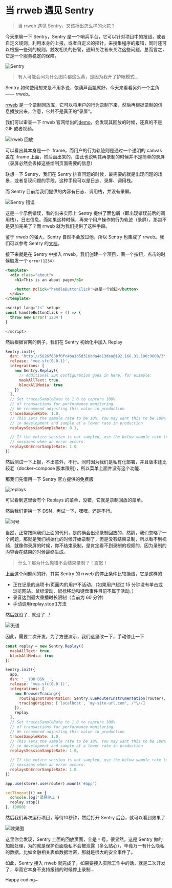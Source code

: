# 当 rrweb 遇见 Sentry

> 当 rrweb 遇见 Sentry，又该擦出怎么样的火花？

今天来聊一下 Sentry，Sentry 是一个哨兵平台，它可以针对项目中的报错，或者自定义规则，利用本身的上报，或者自定义的探针，来搜集程序的报错，同时还可以根据一些列的规则，触发相关的告警，通知关注者来关注这些问题，总而言之，它是一个服务稳定的保障。

![Sentry](https://pangji-home.com/eva_blogs/WX20230625-094436%402x.png)

> 有人可能会问为什么图片都这么黄，是因为我开了护眼模式...

Sentry 如何使用想来是不用多说，依葫芦画瓢就好，今天来看看另外一个主角 —— rrweb。

[rrweb](https://www.rrweb.io/) 是一个录制回放库，它可以将用户的行为录制下来，然后再根据录制的信息播放出来，注意，它并不是真正的“录屏”。

我们可以审查一下 rrweb 官网给出的[demo](https://www.rrweb.io/demo/checkout-form)，会发现其回放的时候，还真的不是 GIF 或者视频。

![rrweb 回放](https://mmbiz.qpic.cn/sz_mmbiz_gif/ornkSiaPibFvlZIrzRamffqKCaUtHkYib0pLnmR6wZDaF1Hw072lHic1pibibUv4cvYMOPXCetCbias7qwCwoqglm1GPA/0?wx_fmt=gif)

可以看出其本身是一个 iframe，而用户的行为轨迹则是通过一个透明的 canvas 盖在 iframe 上面，然后画出来的，由此也说明其再录制的时候并不是简单的录屏（录屏必然会丢掉这些绘制页面需要的信息）

联想一下 Sentry，我们在 Sentry 排查问题的时候，最需要的就是出现问题的场景，或者复现问题的手段，这种手段可以是日志、录屏、调用栈。

而 Sentry 目前给我们提供的内容有日志、调用栈，并没有录屏。

![Sentry 错误](https://pangji-home.com/eva_blogs/WX20230625-102526%402x.png)

这是一个示例错误，看的出来实际上 Sentry 提供了面包屑（即出现错误前后的调用栈），日志信息。而如果这种时候，再来个用户操作的行为轨迹（录屏），那岂不是更加完美了？而 rrweb 就为我们提供了这种手段。

鉴于 rrweb 的强大，Sentry 自然不会放过他，所以 Sentry 也集成了 rrweb。我们可以参考 Sentry 的[文档](https://docs.sentry.io/product/session-replay/)。

接下来就是在 Sentry 中接入 rrweb。我们创建一个项目，画一个按钮，点击的时候触发一个 `error(1234)`

```html
<template>
  <div class="about">
    <h1>This is an about page</h1>

    <button @click="handleButtonClick">这是一个按钮</button>
  </div>
</template>
```

```js
<script lang="ts" setup>
const handleButtonClick = () => {
  throw new Error('1234')
}

</script>
```

然后根据官网的例子，我们在 Sentry 初始化中加入 Replay

```js
Sentry.init({
  dsn: 'http://5826f63bf0fc4ba1b5d316dda4e13dea@192.168.31.100:9000/3',
  release: 'vue-sfc(0.0.1)',
  integrations: [
    new Sentry.Replay({
      // Additional SDK configuration goes in here, for example:
      maskAllText: true,
      blockAllMedia: true
    })
  ],
  // Set tracesSampleRate to 1.0 to capture 100%
  // of transactions for performance monitoring.
  // We recommend adjusting this value in production
  tracesSampleRate: 1.0,
  // This sets the sample rate to be 10%. You may want this to be 100% while
  // in development and sample at a lower rate in production
  replaysSessionSampleRate: 0.1,

  // If the entire session is not sampled, use the below sample rate to sample
  // sessions when an error occurs.
  replaysOnErrorSampleRate: 1.0
})
```

然后测试一下上报，不出意外，不行。同时因为我们是私有化部署，并且版本还比较老（docker-compose 版本限制），所以菜单上面并没有这个功能..

那我们先借用一下 Sentry 官方提供的免费版

![replays](https://pangji-home.com/eva_blogs/WX20230625-145251%402x.png)

可以看到这里会有个 Replays 的菜单，没错，它就是录制回放的菜单。

然后我们更换一下 DSN，再试一下，嘿嘿，还是不行。

![问号](https://pangji-home.com/eva_blogs/WX20230625-150833%402x.png)

当然，正常按照我们上面的代码，是的确会出现录制回放的，然鹅，我们忽略了一个问题，那就是我们初始化的时候开始录制了，但是没有结束录制，所以看不到视频，就像你录屏的时候，你不结束录制，是肯定看不到录制的视频的，因为录制的内容会在结束的时候最终生成。

> 什么？那为什么抛错不会结束录制？！震怒！

上面这个问题问的好，其实 Sentry 的 rrweb 的停止条件比较操蛋，它是这样的

- 正在记录的选项卡/页面内的用户不活动。（如果用户超过 15 分钟没有单击或浏览网站。鼠标滚动、鼠标移动和键盘事件目前不属于活动。）
- 录音达到最大重播时长限制（当前为 60 分钟）
- 手动调用replay.stop()方法

然后就没了...就没了...!

![无语](https://pangji-home.com/eva_blogs/png_temp_1570524540782_2064.jpg)

因此，需要二次开发，为了方便演示，我们这里改一下，手动停止一下

```js
const replay = new Sentry.Replay({
  maskAllText: true,
  blockAllMedia: true
})

Sentry.init({
  app,
  dsn: '__YOU DSN__',
  release: 'vue-sfc(0.0.1)',
  integrations: [
    new BrowserTracing({
      routingInstrumentation: Sentry.vueRouterInstrumentation(router),
      tracingOrigins: ['localhost', 'my-site-url.com', /^\//]
    }),
    replay
  ],
  // Set tracesSampleRate to 1.0 to capture 100%
  // of transactions for performance monitoring.
  // We recommend adjusting this value in production
  tracesSampleRate: 1.0,
  // This sets the sample rate to be 10%. You may want this to be 100% while
  // in development and sample at a lower rate in production
  replaysSessionSampleRate: 1.0,

  // If the entire session is not sampled, use the below sample rate to sample
  // sessions when an error occurs.
  replaysOnErrorSampleRate: 1.0
})

app.use(store).use(router).mount('#app')

setTimeout(() => {
  console.log('录屏停止')
  replay.stop()
}, 10000)
```

然后我们再次运行项目，等待10秒钟，然后打开 Sentry 后台，就可以看到效果了

![效果图](https://mmbiz.qpic.cn/sz_mmbiz_gif/ornkSiaPibFvlZIrzRamffqKCaUtHkYib0pb1N8D1AZWpOsd4DbIjGeszL5OoqKNATaicoY1MiadWQcvibf6fo8Xn1IA/0?wx_fmt=gif)

这里你会发现，Sentry 上面的回放页面，全是 `*` 号，很显然，这是 Sentry 做的加密处理，为的就是保护页面隐私不会被泄露（多么贴心），毕竟万一有什么隐私的数据，比如金融相关表单数据泄密，那就是很大的安全事件了。

如此，Sentry 接入 rrweb 就完成了，如果要接入实际工作中的话，就是二次开发了，毕竟它本身不支持报错的时候停止录制...

Happy coding~



